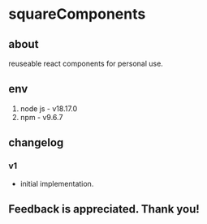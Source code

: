 # squareComponents

## about

reuseable react components for personal use.

## env

1. node js - v18.17.0
2. npm - v9.6.7

## changelog

### v1

- initial implementation.

## Feedback is appreciated. Thank you!

